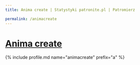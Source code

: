 ```yaml
---
title: Anima create | Statystyki patronite.pl | Patromierz

permalink: /animacreate
---
```


# [Anima create](https://patronite.pl/animacreate)

{% include profile.md name="animacreate" prefix="a" %}
